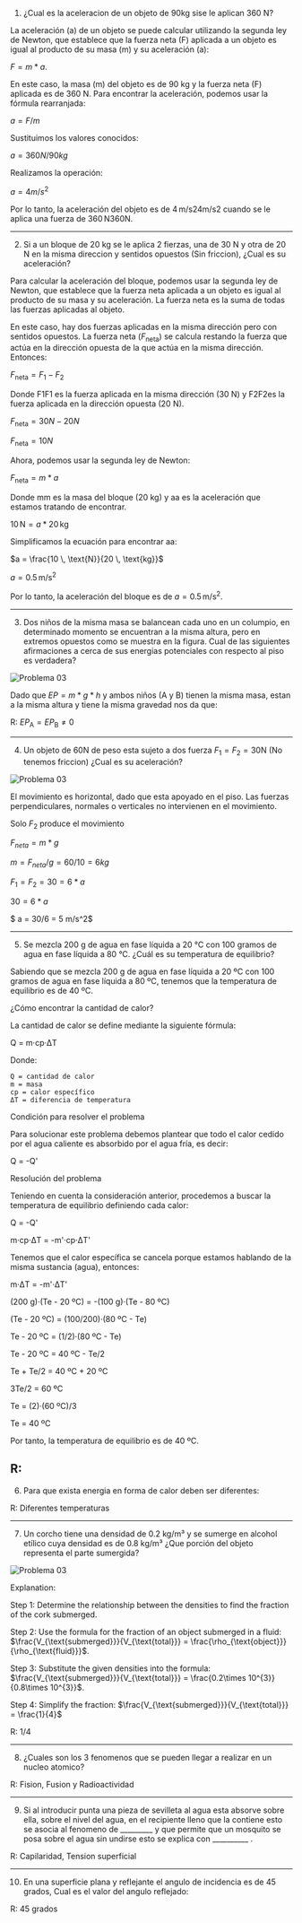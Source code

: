 1. ¿Cual es la aceleracion de un objeto de 90kg sise le aplican 360 N?

La aceleración (a) de un objeto se puede calcular utilizando la segunda ley de Newton, que establece que la fuerza neta (F) aplicada a un objeto es igual al producto de su masa (m) y su aceleración (a): 

$F=m*a.$

En este caso, la masa (m) del objeto es de 90 kg y la fuerza neta (F) aplicada es de 360 N. Para encontrar la aceleración, podemos usar la fórmula rearranjada:

$a = F / m$

Sustituimos los valores conocidos:

$a = 360 N / 90 kg$

Realizamos la operación:

$a = 4 m/s^2$

Por lo tanto, la aceleración del objeto es de 4 m/s24m/s2 cuando se le aplica una fuerza de 360 N360N.

--- 
2. Si a un bloque de 20 kg se le aplica 2 fierzas, una de 30 N y otra de 20 N en la misma direccion y sentidos opuestos (Sin friccion), ¿Cual es su aceleración?


Para calcular la aceleración del bloque, podemos usar la segunda ley de Newton, que establece que la fuerza neta aplicada a un objeto es igual al producto de su masa y su aceleración. La fuerza neta es la suma de todas las fuerzas aplicadas al objeto.

En este caso, hay dos fuerzas aplicadas en la misma dirección pero con sentidos opuestos. La fuerza neta ($F_{\text{neta}}$​) se calcula restando la fuerza que actúa en la dirección opuesta de la que actúa en la misma dirección. Entonces:

$F_{\text{neta}} = F_1 - F_2$

Donde F1F1​ es la fuerza aplicada en la misma dirección (30 N) y F2F2​ es la fuerza aplicada en la dirección opuesta (20 N).

$F_{\text{neta}} = 30N - 20N$

$F_{\text{neta}} = 10N$

Ahora, podemos usar la segunda ley de Newton:

$F_{\text{neta}} = m * a$

Donde mm es la masa del bloque (20 kg) y aa es la aceleración que estamos tratando de encontrar.

$10 \, \text{N} = a * 20 \, \text{kg}$

Simplificamos la ecuación para encontrar aa:

$a = \frac{10 \, \text{N}}{20 \, \text{kg}}$

$a = 0.5 \, \text{m/s}^2$

Por lo tanto, la aceleración del bloque es de $a = 0.5 \, \text{m/s}^2$.

---
3. Dos niños de la misma masa se balancean cada uno en un columpio, en determinado momento se encuentran a la misma altura, pero en extremos opuestos como se muestra en la figura. Cual de las  siguientes afirmaciones a cerca de sus energias potenciales con respecto al piso es verdadera?

![Problema 03](./imagen020103.png)

Dado que $EP = m*g*h$ y ambos niños (A y B) tienen la misma masa, estan a la misma altura y tiene la misma gravedad nos da que:

R:  $EP_{\text{A}} = EP_{\text{B}} \neq 0$

---

4. Un objeto de 60N de peso esta sujeto a dos fuerza $F_1 = F_2 = 30{\text{N}}$ (No tenemos friccion) ¿Cual es su aceleración?
 

![Problema 03](./imagen020104.jpeg)

El movimiento es horizontal, dado que esta apoyado en el piso. Las fuerzas perpendiculares, normales o verticales no intervienen en el movimiento.

Solo $F_{2}$ produce el movimiento

$F_{neta}=m*g$

$m = F_{neta}/g = 60/10 = 6kg$

$F_{1} = F_{2} = 30 = 6 * a$

$30 = 6*a$

$ a = 30/6 = 5 m/s^2$ 

--- 
5. Se mezcla 200 g de agua en fase líquida a 20 °C con 100 gramos de agua en fase líquida a 80 °C. ¿Cuál es su temperatura de equilibrio?

Sabiendo que se mezcla 200 g de agua en fase líquida a 20 ºC con 100 gramos de agua en fase líquida a 80 ºC, tenemos que la temperatura de equilibrio es de 40 ºC.

¿Cómo encontrar la cantidad de calor?

La cantidad de calor se define mediante la siguiente fórmula:

Q = m·cp·ΔT

Donde:

    Q = cantidad de calor
    m = masa
    cp = calor específico
    ΔT = diferencia de temperatura

Condición para resolver el problema

Para solucionar este problema debemos plantear que todo el calor cedido por el agua caliente es absorbido por el agua fría, es decir:

Q = -Q'

Resolución del problema

Teniendo en cuenta la consideración anterior, procedemos a buscar la temperatura de equilibrio definiendo cada calor:

Q = -Q'

m·cp·ΔT = -m'·cp·ΔT'

Tenemos que el calor específica se cancela porque estamos hablando de la misma sustancia (agua), entonces:

m·ΔT = -m'·ΔT'

(200 g)·(Te - 20 ºC) = -(100 g)·(Te - 80 ºC)

(Te - 20 ºC) = (100/200)·(80 ºC - Te)

Te - 20 ºC = (1/2)·(80 ºC - Te)

Te - 20 ºC = 40 ºC - Te/2

Te + Te/2 = 40 ºC + 20 ºC

3Te/2 = 60 ºC

Te = (2)·(60 ºC)/3

Te = 40 ºC

Por tanto, la temperatura de equilibrio es de 40 ºC.

R:
--- 

6. Para que exista energia en forma de calor deben ser diferentes:

R:  Diferentes temperaturas

--- 

7. Un corcho tiene una densidad de 0.2 kg/m³ y se sumerge en alcohol etílico cuya densidad es de 0.8 kg/m³ 
¿Que porción del objeto representa el parte sumergida?​

![Problema 03](./imagen020107.webp)

Explanation: 

Step 1: Determine the relationship between the densities to find the fraction of the cork submerged.

Step 2: Use the formula for the fraction of an object submerged in a fluid: 
 $\frac{V_{\text{submerged}}}{V_{\text{total}}} = \frac{\rho_{\text{object}}}{\rho_{\text{fluid}}}$.

Step 3: Substitute the given densities into the formula: 
 $\frac{V_{\text{submerged}}}{V_{\text{total}}} = \frac{0.2\times 10^{3}}{0.8\times 10^{3}}$.

Step 4: Simplify the fraction: 
 $\frac{V_{\text{submerged}}}{V_{\text{total}}} = \frac{1}{4}$

R: 1/4

--- 

8. ¿Cuales son los 3 fenomenos que se pueden llegar a realizar en un nucleo atomico?

R: Fision, Fusion y Radioactividad

--- 

9. Si al introducir punta una pieza de sevilleta al agua esta absorve sobre ella, sobre el nivel del agua, en el recipiente lleno que la contiene esto se asocia al fenomeno de _________ y que permite que un mosquito se posa sobre el agua sin undirse esto se explica con __________ .

R: Capilaridad, Tension superficial

--- 

10. En una superficie plana y reflejante el angulo de incidencia es de 45 grados, Cual es el valor del angulo reflejado:

R: 45 grados
